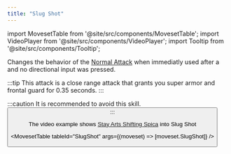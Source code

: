 ```yaml
---
title: "Slug Shot"
---
```


import MovesetTable from '@site/src/components/MovesetTable';
import VideoPlayer from '@site/src/components/VideoPlayer';
import Tooltip from '@site/src/components/Tooltip';

Changes the behavior of the [Normal Attack](/moveset/normal-attack) when immediatly used after a <Tooltip term="PA" /> and no directional input was pressed.

:::tip
This attack is a close range attack that grants you super armor and frontal guard for 0.35 seconds.
:::

:::caution
It is recommended to avoid this skill. 
<Button label="Read More" variant="secondary" link="/breakdown#slugshot" />
:::

The video example shows [Stay Arts Shifting Spica](/moveset/photon-arts#sss) into Slug Shot

<VideoPlayer src="/PA/SlugShot.webm" />

<MovesetTable tableId="SlugShot" args={(moveset) => [moveset.SlugShot]} />